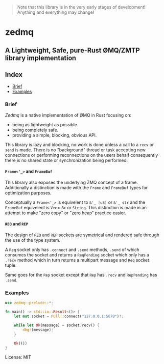 > Note that this library is in the very early stages of development!
> Anything and everything may change!

# zedmq

## A Lightweight, Safe, pure-Rust ØMQ/ZMTP library implementation

## Index

* [Brief](#brief)
* [Examples](#examples)

### Brief

_Zedmq_ is a native implementation of ØMQ in Rust focusing on:

* being as lightweight as possible.
* being completely safe.
* providing a simple, blocking, obvious API.

This library is lazy and blocking, no work is done unless a call to a
`recv` or `send` is made. There is no "background" thread or task accepting
new connections or performing reconnections on the users behalf
consequently there is no shared state or synchronization being performed.

#### `Frame<'_>` and `FrameBuf`

This library also exposes the underlying ZMQ concept of a frame.
Additionally a distinction is made with the `Frame` and `FrameBuf` types
for optimization purposes.

Conceptually a `Frame<'_>` is equivelent to `&'_ [u8]` or `&'_ str` and
the `FrameBuf` equivelent is `Vec<u8>` or `String`. This distinction is
made in an attempt to make "zero copy" or "zero heap" practice easier.

#### `REQ` and `REP`

The design of `REQ` and `REP` sockets are symetrical and rendered safe
through the use of the type system.

A `Req` socket only has `.connect` and `.send` methods, `.send` of which
consumes the socket and returns a `ReqPending` socket which only has a `.recv`
method which in turn returns a multipart message and `Req` socket tuple.

Same goes for the `Rep` socket except that `Rep` has `.recv` and
`RepPending` has `.send`.

### Examples

```rust
use zedmq::prelude::*;

fn main() -> std::io::Result<()> {
    let mut socket = Pull::connect("127.0.0.1:5678")?;

    while let Ok(message) = socket.recv() {
        dbg!(message);
    }

    Ok(())
}
```

License: MIT

